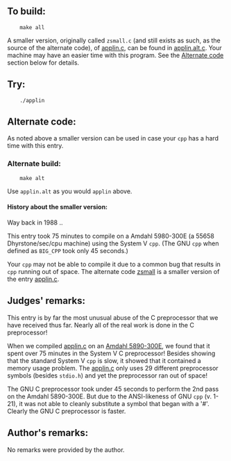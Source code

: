 ## To build:

``` <!---sh-->
    make all
```

A smaller version, originally called `zsmall.c` (and still exists as such, as
the source of the alternate code), of [applin.c](%%REPO_URL%%/1988/applin/applin.c), can be found in
[applin.alt.c](%%REPO_URL%%/1988/applin/applin.alt.c).  Your machine may have an easier time with this
program.  See the [Alternate code](#alternate-code) section below for details.


## Try:

``` <!---sh-->
    ./applin
```


## Alternate code:

As noted above a smaller version can be used in case your `cpp` has a hard time
with this entry.


### Alternate build:

``` <!---sh-->
    make alt
```

Use `applin.alt` as you would `applin` above.

#### History about the smaller version:

Way back in 1988 ..

This entry took 75 minutes to compile on a Amdahl 5980-300E (a 55658
Dhyrstone/sec/cpu machine) using the System V `cpp`.  (The GNU `cpp` when defined as
`BIG_CPP` took only 45 seconds.)

Your `cpp` may not be able to compile it due to a common bug that results in
`cpp` running out of space.  The alternate code
[zsmall](%%REPO_URL%%/1988/applin/applin.alt.c) is a smaller version
of the entry [applin.c](%%REPO_URL%%/1988/applin/applin.c).


## Judges' remarks:

This entry is by far the most unusual abuse of the C preprocessor that
we have received thus far.  Nearly all of the real work is done in the
C preprocessor!

When we compiled [applin.c](%%REPO_URL%%/1988/applin/applin.c) on an
[Amdahl 5890-300E](https://en.wikipedia.org/wiki/Amdahl_Corporation#580_series), we found that it
spent over 75 minutes in the System V C preprocessor!  Besides showing that the
standard System V `cpp` is slow, it showed that it contained a memory usage
problem.  The [applin.c](%%REPO_URL%%/1988/applin/applin.c) only uses 29 different preprocessor symbols
(besides `stdio.h`) and yet the preprocessor ran out of space!

The GNU C preprocessor took under 45 seconds to perform the 2nd pass
on the Amdahl 5890-300E.  But due to the ANSI-likeness of GNU `cpp` (v. 1-21),
it was not able to cleanly substitute a symbol that began with a '#'.
Clearly the GNU C preprocessor is faster.


## Author's remarks:

No remarks were provided by the author.


<!--

    Copyright © 1984-2024 by Landon Curt Noll. All Rights Reserved.

    You are free to share and adapt this file under the terms of this license:

        Creative Commons Attribution-ShareAlike 4.0 International (CC BY-SA 4.0)

    For more information, see:

        https://creativecommons.org/licenses/by-sa/4.0/

-->
